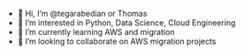 - 👋 Hi, I’m @tegarabedian or Thomas
- 👀 I’m interested in Python, Data Science, Cloud Engineering
- 🌱 I’m currently learning AWS and migration
- 💞️ I’m looking to collaborate on AWS migration projects
